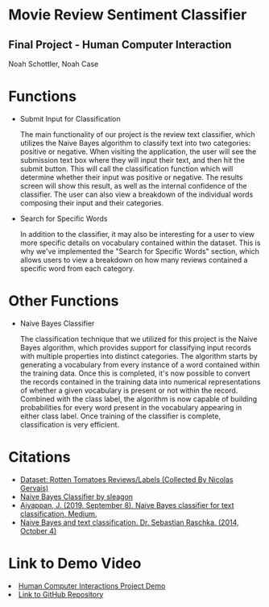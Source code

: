 <h1>Movie Review Sentiment Classifier</h1>
<h2>Final Project - Human Computer Interaction</h2>
<p>Noah Schottler, Noah Case</p>


<h1>Functions</h1>
<ul>
<li>Submit Input for Classification</li>
<p>The main functionality of our project is the review text classifier, which utilizes the Naive Bayes algorithm to classify text into two categories: positive or negative.
When visiting the application, the user will see the submission text box where they will input their text, and then hit the submit button. This will call the classification function
which will determine whether their input was positive or negative. The results screen will show this result, as well as the internal confidence of the classifier. The user can also view
a breakdown of the individual words composing their input and their categories.</p>
<li>Search for Specific Words</li>
<p>In addition to the classifier, it may also be interesting for a user to view more specific details on vocabulary contained within the dataset. This is why we've implemented 
the "Search for Specific Words" section, which allows users to view a breakdown on how many reviews contained a specific word from each category.</p>
</ul>

<h1>Other Functions</h1>
<ul>
<li>Naive Bayes Classifier</li>
<p>The classification technique that we utilized for this project is the Naive Bayes algorithm, which provides support for classifying input records with multiple properties into 
distinct categories. The algorithm starts by generating a vocabulary from every instance of a word contained within the training data. Once this is completed, it's now possible
to convert the records contained in the training data into numerical representations of whether a given vocabulary is present or not within the record. Combined with the class label,
the algorithm is now capable of building probabilities for every word present in the vocabulary appearing in either class label. Once training of the classifier is complete, classification is 
very efficient.</p>
</ul>
<p></p>

<h1>Citations</h1>
<ul>
<li><a href = "https://github.com/nicolas-gervais/rotten-tomatoes-dataset">Dataset: Rotten Tomatoes Reviews/Labels (Collected By Nicolas Gervais)</a></li>
<li><a href="https://github.com/sleagon/bayes">Naive Bayes Classifier by sleagon</a></li>
<li><a href="https://medium.com/analytics-vidhya/naive-bayes-classifier-for-text-classification-556fabaf252b">Aiyappan, J. (2019, September 8). Naive Bayes classifier for text classification. Medium.</a></a></li>
<li><a href="https://sebastianraschka.com/Articles/2014_naive_bayes_1.html">Naive Bayes and text classification. Dr. Sebastian Raschka. (2014, October 4)</a></li>
</ul>



<h1>Link to Demo Video</h1>
<li><a href="https://www.youtube.com/watch?v=19Yttc4naGw">Human Computer Interactions Project Demo</a></li>
<li><a href="https://github.com/NoahSchottler/HCI-Project">Link to GitHub Repository</a></li>
